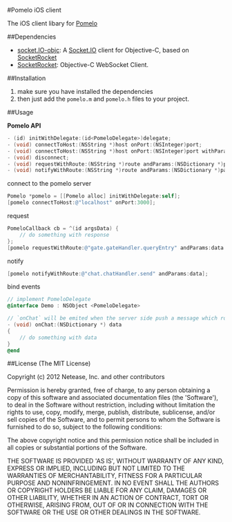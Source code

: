 #Pomelo iOS client

The iOS client libary for [Pomelo](https://github.com/NetEase/pomelo)

##Dependencies
* [socket.IO-objc](https://github.com/pkyeck/socket.IO-objc): A [Socket.IO](http://socket.io/) client for Objective-C, based on [SocketRocket](https://github.com/square/SocketRocket)
* [SocketRocket](https://github.com/square/SocketRocket): Objective-C WebSocket Client.

##Installation
1. make sure you have installed the dependencies
2. then just add the `pomelo.m` and `pomelo.h` files to your project.

##Usage

**Pomelo API**

```objective-c
- (id) initWithDelegate:(id<PomeloDelegate>)delegate;
- (void) connectToHost:(NSString *)host onPort:(NSInteger)port;
- (void) connectToHost:(NSString *)host onPort:(NSInteger)port withParams:(NSDictionary *)params;
- (void) disconnect;
- (void) requestWithRoute:(NSString *)route andParams:(NSDictionary *)params andCallback:(PomeloCallback)callback;
- (void) notifyWithRoute:(NSString *)route andParams:(NSDictionary *)params;
```

connect to the pomelo server
```objective-c
Pomelo *pomelo = [[Pomelo alloc] initWithDelegate:self];
[pomelo connectToHost:@"localhost" onPort:3000];
```
request
```objective-c
PomeloCallback cb = ^(id argsData) {
    // do something with response
};
[pomelo requestWithRoute:@"gate.gateHandler.queryEntry" andParams:data andCallback:cb];
```
notify
```objective-c
[pomelo notifyWithRoute:@"chat.chatHandler.send" andParams:data];
```
bind events
```objective-c
// implement PomeloDelegate
@interface Demo : NSObject <PomeloDelegate>

// `onChat` will be emited when the server side push a message which route is `onChat`
- (void) onChat:(NSDictionary *) data
{
    // do something with data
}
@end
```

##License
(The MIT License)

Copyright (c) 2012 Netease, Inc. and other contributors

Permission is hereby granted, free of charge, to any person obtaining a copy of this software and associated documentation files (the 'Software'), to deal in the Software without restriction, including without limitation the rights to use, copy, modify, merge, publish, distribute, sublicense, and/or sell copies of the Software, and to permit persons to whom the Software is furnished to do so, subject to the following conditions:

The above copyright notice and this permission notice shall be included in all copies or substantial portions of the Software.

THE SOFTWARE IS PROVIDED 'AS IS', WITHOUT WARRANTY OF ANY KIND, EXPRESS OR IMPLIED, INCLUDING BUT NOT LIMITED TO THE WARRANTIES OF MERCHANTABILITY, FITNESS FOR A PARTICULAR PURPOSE AND NONINFRINGEMENT. IN NO EVENT SHALL THE AUTHORS OR COPYRIGHT HOLDERS BE LIABLE FOR ANY CLAIM, DAMAGES OR OTHER LIABILITY, WHETHER IN AN ACTION OF CONTRACT, TORT OR OTHERWISE, ARISING FROM, OUT OF OR IN CONNECTION WITH THE SOFTWARE OR THE USE OR OTHER DEALINGS IN THE SOFTWARE.